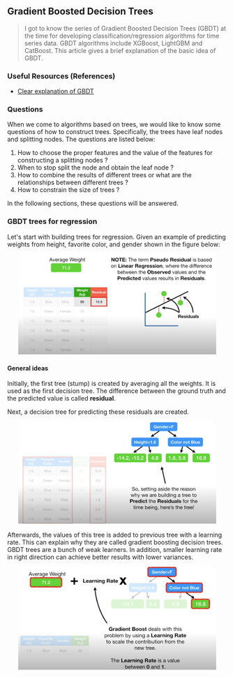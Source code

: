 ## Gradient Boosted Decision Trees

> I got to know the series of Gradient Boosted Decision Trees (GBDT) at the time for developing classification/regression algorithms for time series data. GBDT algorithms include XGBoost, LightGBM and CatBoost. This article gives a brief explanation of the basic idea of GBDT.

### Useful Resources (References)
- [Clear explanation of GBDT](https://www.youtube.com/watch?v=3CC4N4z3GJc&t=78s)

### Questions
When we come to algorithms based on trees, we would like to know some questions of how to construct trees. Specifically, the trees have leaf nodes and splitting nodes. The questions are listed below:

1. How to choose the proper features and the value of the features for constructing a splitting nodes ?
2. When to stop split the node and obtain the leaf node ?
3. How to combine the results of different trees or what are the relationships between different trees ?
4. How to constrain the size of trees ?

In the following sections, these questions will be answered.

### GBDT trees for regression
Let's start with building trees for regression. Given an example of predicting weights from height, favorite color, and gender shown in the figure below:
<div style="text-align: center;">
    <img src="../images/gbdt/20240729165908.png" alt="gbdt" style="width: 90%;" />
</div>

#### General ideas
Initially, the first tree (stump) is created by averaging all the weights. It is used as the first decision tree. The difference between the ground truth and the predicted value is called **residual**.

Next, a decision tree for predicting these residuals are created.

<div style="text-align: center;">
    <img src="../images/gbdt/20240729171129.png" alt="gbdt" style="width: 90%;" />
</div>

Afterwards, the values of this tree is added to previous tree with a learning rate. This can explain why they are called gradient boosting decision trees. GBDT trees are a bunch of weak learners. In addition, smaller learning rate in right direction can achieve better results with lower variances.

<div style="text-align: center;">
    <img src="../images/gbdt/20240729171447.png" alt="gbdt" style="width: 90%;" />
</div>







